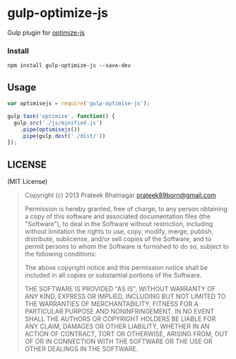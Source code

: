 # gulp-optimize-js
Gulp plugin for [optimize-js](https://github.com/nolanlawson/optimize-js)

### Install

```
npm install gulp-optimize-js --save-dev
```


## Usage

```javascript
var optimisejs = require('gulp-optimise-js');

gulp.task('optimize', function() {
  gulp.src('./js/minified.js')
    .pipe(optimisejs())
    .pipe(gulp.dest('./dist/'))
});
```

## LICENSE

(MIT License)

> Copyright (c) 2013 Prateek Bhatnagar <prateek89born@gmail.com>
>
> Permission is hereby granted, free of charge, to any person obtaining
> a copy of this software and associated documentation files (the
> "Software"), to deal in the Software without restriction, including
> without limitation the rights to use, copy, modify, merge, publish,
> distribute, sublicense, and/or sell copies of the Software, and to
> permit persons to whom the Software is furnished to do so, subject to
> the following conditions:
>
> The above copyright notice and this permission notice shall be
> included in all copies or substantial portions of the Software.
>
> THE SOFTWARE IS PROVIDED "AS IS", WITHOUT WARRANTY OF ANY KIND,
> EXPRESS OR IMPLIED, INCLUDING BUT NOT LIMITED TO THE WARRANTIES OF
> MERCHANTABILITY, FITNESS FOR A PARTICULAR PURPOSE AND
> NONINFRINGEMENT. IN NO EVENT SHALL THE AUTHORS OR COPYRIGHT HOLDERS BE
> LIABLE FOR ANY CLAIM, DAMAGES OR OTHER LIABILITY, WHETHER IN AN ACTION
> OF CONTRACT, TORT OR OTHERWISE, ARISING FROM, OUT OF OR IN CONNECTION
> WITH THE SOFTWARE OR THE USE OR OTHER DEALINGS IN THE SOFTWARE.